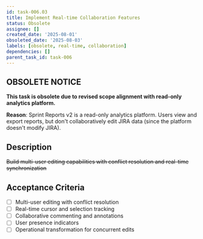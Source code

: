 ```yaml
---
id: task-006.03
title: Implement Real-time Collaboration Features
status: Obsolete
assignee: []
created_date: '2025-08-01'
obsoleted_date: '2025-08-03'
labels: [obsolete, real-time, collaboration]
dependencies: []
parent_task_id: task-006
---
```


## OBSOLETE NOTICE

**This task is obsolete due to revised scope alignment with read-only analytics platform.**

**Reason**: Sprint Reports v2 is a read-only analytics platform. Users view and export reports, but don't collaboratively edit JIRA data (since the platform doesn't modify JIRA).

## Description

~~Build multi-user editing capabilities with conflict resolution and real-time synchronization~~

## Acceptance Criteria

- [ ] Multi-user editing with conflict resolution
- [ ] Real-time cursor and selection tracking
- [ ] Collaborative commenting and annotations
- [ ] User presence indicators
- [ ] Operational transformation for concurrent edits
